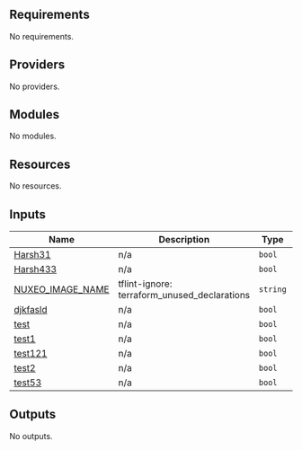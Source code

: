 <!-- BEGIN_TF_DOCS -->
## Requirements

No requirements.

## Providers

No providers.

## Modules

No modules.

## Resources

No resources.

## Inputs

| Name | Description | Type | Default | Required |
|------|-------------|------|---------|:--------:|
| <a name="input_Harsh31"></a> [Harsh31](#input\_Harsh31) | n/a | `bool` | `false` | no |
| <a name="input_Harsh433"></a> [Harsh433](#input\_Harsh433) | n/a | `bool` | `false` | no |
| <a name="input_NUXEO_IMAGE_NAME"></a> [NUXEO\_IMAGE\_NAME](#input\_NUXEO\_IMAGE\_NAME) | tflint-ignore: terraform\_unused\_declarations | `string` | `""` | no |
| <a name="input_djkfasld"></a> [djkfasld](#input\_djkfasld) | n/a | `bool` | `false` | no |
| <a name="input_test"></a> [test](#input\_test) | n/a | `bool` | `false` | no |
| <a name="input_test1"></a> [test1](#input\_test1) | n/a | `bool` | `false` | no |
| <a name="input_test121"></a> [test121](#input\_test121) | n/a | `bool` | `false` | no |
| <a name="input_test2"></a> [test2](#input\_test2) | n/a | `bool` | `false` | no |
| <a name="input_test53"></a> [test53](#input\_test53) | n/a | `bool` | `false` | no |

## Outputs

No outputs.
<!-- END_TF_DOCS -->